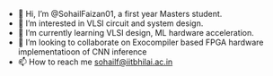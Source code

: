 - 👋 Hi, I’m @SohailFaizan01, a first year Masters student.
- 👀 I’m interested in VLSI circuit and system design.
- 🌱 I’m currently learning VLSI design, ML hardware acceleration.
- 💞️ I’m looking to collaborate on Exocompiler based FPGA hardware implementatioon of CNN inference
- 📫 How to reach me sohailf@iitbhilai.ac.in

<!---
SohailFaizan01/SohailFaizan01 is a ✨ special ✨ repository because its `README.md` (this file) appears on your GitHub profile.
You can click the Preview link to take a look at your changes.
--->
